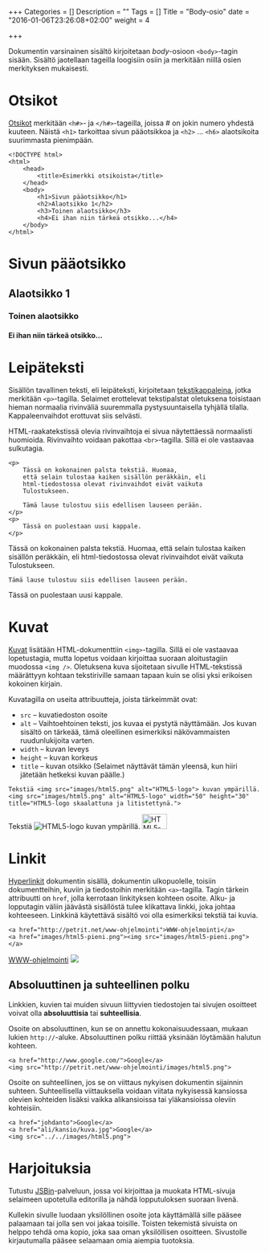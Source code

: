 +++
Categories = []
Description = ""
Tags = []
Title = "Body-osio"
date = "2016-01-06T23:26:08+02:00"
weight = 4

+++

Dokumentin varsinainen sisältö kirjoitetaan *body*-osioon `<body>`-tagin sisään.
Sisältö jaotellaan tageilla loogisiin osiin ja merkitään niillä osien merkityksen
mukaisesti.

Otsikot
=======
[Otsikot][Otsikot] merkitään `<h#>`- ja `</h#>`-tageilla, joissa # on jokin numero yhdestä kuuteen.
Näistä `<h1>` tarkoittaa sivun pääotsikkoa ja `<h2>` ... `<h6>` alaotsikoita
suurimmasta pienimpään.

```
<!DOCTYPE html>
<html>
    <head>
        <title>Esimerkki otsikoista</title>
    </head>
    <body>
        <h1>Sivun pääotsikko</h1>
        <h2>Alaotsikko 1</h2>
        <h3>Toinen alaotsikko</h3>
        <h4>Ei ihan niin tärkeä otsikko...</h4>
    </body>
</html>
```

<div class="html-example">
        <h1>Sivun pääotsikko</h1>
        <h2>Alaotsikko 1</h2>
        <h3>Toinen alaotsikko</h3>
        <h4>Ei ihan niin tärkeä otsikko...</h4>
</div>


Leipäteksti
===========
Sisällön tavallinen teksti, eli leipäteksti, kirjoitetaan [tekstikappaleina][Kappale], jotka merkitään
`<p>`-tagilla. Selaimet erottelevat tekstipalstat oletuksena toisistaan hieman normaalia
rivinväliä suuremmalla pystysuuntaisella tyhjällä tilalla. Kappaleenvaihdot erottuvat siis
selvästi.

HTML-raakatekstissä olevia rivinvaihtoja ei sivua näytettäessä normaalisti huomioida.
Rivinvaihto voidaan pakottaa `<br>`-tagilla. Sillä ei ole vastaavaa sulkutagia.

```
<p>
    Tässä on kokonainen palsta tekstiä. Huomaa,
    että selain tulostaa kaiken sisällön peräkkäin, eli
    html-tiedostossa olevat rivinvaihdot eivät vaikuta
    Tulostukseen.

    Tämä lause tulostuu siis edellisen lauseen perään.
</p>
<p>
    Tässä on puolestaan uusi kappale.
</p>
```

<div class="html-example">
<p>
    Tässä on kokonainen palsta tekstiä. Huomaa,
    että selain tulostaa kaiken sisällön peräkkäin, eli
    html-tiedostossa olevat rivinvaihdot eivät vaikuta
    Tulostukseen.

    Tämä lause tulostuu siis edellisen lauseen perään.
</p>
<p>
    Tässä on puolestaan uusi kappale.
</p>
</div>

Kuvat
=====
[Kuvat][Kuva] lisätään HTML-dokumenttiin `<img>`-tagilla. Sillä ei ole
vastaavaa lopetustagia, mutta lopetus voidaan kirjoittaa suoraan
aloitustagiin muodossa `<img />`. Oletuksena kuva sijoitetaan sivulle HTML-tekstissä
määrättyyn kohtaan tekstiriville samaan tapaan kuin se olisi yksi erikoisen kokoinen kirjain.

Kuvatagilla on useita attribuutteja, joista tärkeimmät ovat:

* `src` – kuvatiedoston osoite
* `alt` – Vaihtoehtoinen teksti, jos kuvaa ei pystytä näyttämään. Jos kuvan sisältö on tärkeää, tämä oleellinen esimerkiksi näkövammaisten ruudunlukijoita varten.
* `width` – kuvan leveys
* `height` – kuvan korkeus
* `title` – kuvan otsikko (Selaimet näyttävät tämän yleensä, kun hiiri jätetään hetkeksi kuvan päälle.)

```
Tekstiä <img src="images/html5.png" alt="HTML5-logo"> kuvan ympärillä.
<img src="images/html5.png" alt="HTML5-logo" width="50" height="30" title="HTML5-logo skaalattuna ja litistettynä.">
```

<div class="html-example">
Tekstiä <img src="../../images/html5.png" alt="HTML5-logo"> kuvan ympärillä.
<img src="../../images/html5.png" alt="HTML5-logo" width="50" height="30" title="HTML5-logo skaalattuna ja litistettynä.">
</div>

Linkit
======
[Hyperlinkit][Linkki] dokumentin sisällä, dokumentin ulkopuolelle, toisiin dokumentteihin, kuviin ja
tiedostoihin merkitään `<a>`-tagilla. Tagin tärkein attribuutti on `href`, jolla kerrotaan linkityksen
kohteen osoite. Alku- ja lopputagin väliin jäävästä sisällöstä tulee klikattava linkki, joka johtaa
kohteeseen. Linkkinä käytettävä sisältö voi olla esimerkiksi tekstiä tai kuvia.

```
<a href="http://petrit.net/www-ohjelmointi">WWW-ohjelmointi</a>
<a href="images/html5-pieni.png"><img src="images/html5-pieni.png"></a>
```

<div class="html-example">
<a href="http://petrit.net/www-ohjelmointi">WWW-ohjelmointi</a>
<a href="../../images/html5-pieni.png"><img src="../../images/html5-pieni.png"></a>
</div>

Absoluuttinen ja suhteellinen polku
-----------------------------------
Linkkien, kuvien tai muiden sivuun liittyvien tiedostojen tai sivujen osoitteet voivat olla
**absoluuttisia** tai **suhteellisia**.

Osoite on absoluuttinen, kun se on annettu kokonaisuudessaan, mukaan lukien `http://`-aluke.
Absoluuttinen polku riittää yksinään löytämään halutun kohteen.

```
<a href="http://www.google.com/">Google</a>
<img src="http://petrit.net/www-ohjelmointi/images/html5.png">
```

Osoite on suhteellinen, jos se on viittaus nykyisen dokumentin sijainnin suhteen. Suhteellisella
viittauksella voidaan viitata nykyisessä kansiossa olevien kohteiden lisäksi vaikka alikansioissa tai
yläkansioissa oleviin kohteisiin.
```
<a href="johdanto">Google</a>
<a href="ali/kansio/kuva.jpg">Google</a>
<img src="../../images/html5.png">
```


Harjoituksia
============
Tutustu [JSBin][JSBin]-palveluun, jossa voi kirjoittaa ja muokata HTML-sivuja selaimeen upotetulla
editorilla ja nähdä lopputuloksen suoraan livenä.

Kullekin sivulle luodaan yksilöllinen osoite jota käyttämällä sille pääsee palaamaan tai jolla sen
voi jakaa toisille. Toisten tekemistä sivuista on helppo tehdä oma kopio, joka saa oman yksilöllisen
osoitteen. Sivustolle kirjautumalla pääsee selaamaan omia aiempia tuotoksia.
 


[Otsikot]: http://www.w3schools.com/tags/tag_hn.asp "W3Schools:Otsikot"
[Kappale]: http://www.w3schools.com/tags/tag_p.asp "W3Schools:Kappale"
[Kuva]: http://www.w3schools.com/tags/tag_img.asp "W3Schools:Kuva"
[Linkki]: http://www.w3schools.com/tags/tag_a.asp "W3Schools:Linkki"
[JSBin]: https://jsbin.com/ "JSBin"